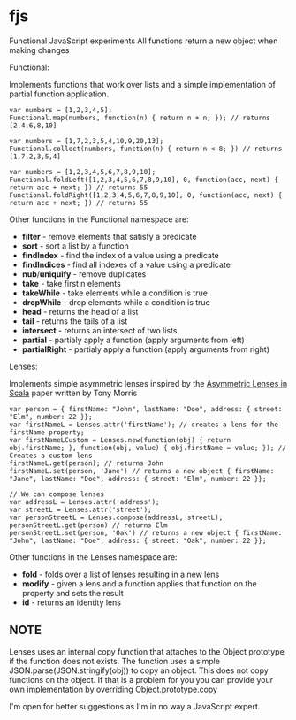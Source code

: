 fjs
===

Functional JavaScript experiments
All functions return a new object when making changes


Functional:

Implements functions that work over lists and a simple implementation of partial function application.


    var numbers = [1,2,3,4,5];
    Functional.map(numbers, function(n) { return n + n; }); // returns [2,4,6,8,10]

    var numbers = [1,7,2,3,5,4,10,9,20,13];
    Functional.collect(numbers, function(n) { return n < 8; }) // returns [1,7,2,3,5,4]

    var numbers = [1,2,3,4,5,6,7,8,9,10];
    Functional.foldLeft([1,2,3,4,5,6,7,8,9,10], 0, function(acc, next) { return acc + next; }) // returns 55
    Functional.foldRight([1,2,3,4,5,6,7,8,9,10], 0, function(acc, next) { return acc + next; }) // returns 55


Other functions in the Functional namespace are:

- **filter** - remove elements that satisfy a predicate
- **sort** - sort a list by a function
- **findIndex** - find the index of a value using a predicate
- **findIndices** - find all indexes of a value using a predicate
- **nub**/**uniquify** - remove duplicates
- **take** - take first n elements
- **takeWhile** - take elements while a condition is true
- **dropWhile** - drop elements while a condition is true
- **head** - returns the head of a list
- **tail** - returns the tails of a list
- **intersect** - returns an intersect of two lists
- **partial** - partialy apply a function (apply arguments from left)
- **partialRight** - partialy apply a function (apply arguments from right)

Lenses:

Implements simple asymmetric lenses inspired by the [Asymmetric Lenses in Scala](http://dl.dropbox.com/u/7810909/media/doc/lenses.pdf) paper written by Tony Morris
   
    var person = { firstName: "John", lastName: "Doe", address: { street: "Elm", number: 22 }};
    var firstNameL = Lenses.attr('firstName'); // creates a lens for the firstName property;
    var firstNameLCustom = Lenses.new(function(obj) { return obj.firstName; }, function(obj, value) { obj.firstName = value; }); // Creates a custom lens
    firstNameL.get(person); // returns John
    firstNameL.set(person, 'Jane') // returns a new object { firstName: "Jane", lastName: "Doe", address: { street: "Elm", number: 22 }};

    // We can compose lenses
    var addressL = Lenses.attr('address');
    var streetL = Lenses.attr('street');
    var personStreetL = Lenses.compose(addressL, streetL);
    personStreetL.get(person) // returns Elm
    personStreetL.set(person, 'Oak') // returns a new object { firstName: "John", lastName: "Doe", address: { street: "Oak", number: 22 }};


Other functions in the Lenses namespace are:

- **fold** - folds over a list of lenses resulting in a new lens
- **modify** - given a lens and a function applies that function on the property and sets the result 
- **id** - returns an identity lens
    

## NOTE

Lenses uses an internal copy function that attaches to the Object prototype if the function does not exists. The function uses a simple JSON.parse(JSON.stringify(obj)) to copy an object. This does not copy functions on the object. If that is a problem for you you can provide your own implementation by overriding Object.prototype.copy

I'm open for better suggestions as I'm in no way a JavaScript expert.
